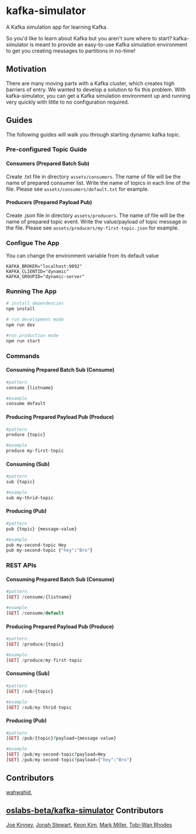 # kafka-simulator

A Kafka simulation app for learning Kafka.

So you'd like to learn about Kafka but you aren't sure where to start? kafka-simulator is meant to provide an easy-to-use Kafka simulation environment to get you creating messages to partitions in no-time!

## Motivation

There are many moving parts with a Kafka cluster, which creates high barriers of entry. We wanted to develop a solution to fix this problem. With kafka-simulator, you can get a Kafka simulation environment up and running very quickly with little to no configuration required.

## Guides

The following guides will walk you through starting dynamic kafka topic.

### Pre-configured Topic Guide
#### Consumers (Prepared Batch Sub)
Create .txt file in directory `assets/consumers`. The name of file will be the name of prepared consumer list. Write the name of topics in each line of the file. Please see `assets/consumers/default.txt` for example.
#### Producers (Prepared Payload Pub)
Create .json file in directory `assets/producers`. The name of file will be the name of prepared topic event. Write the value/payload of topic message in the file. Please see `assets/producers/my-first-topic.json` for example.

### Configue The App
You can change the environment variable from its default value
```env
KAFKA_BROKER="localhost:9092"
KAFKA_CLIENTID="dynamic"
KAFKA_GROUPID="dynamic-server"
```

### Running The App
```bash
# install dependencies
npm install

# run development mode
npm run dev

#run production mode
npm run start
```

### Commands
#### Consuming Prepared Batch Sub (Consume)
```bash
#pattern
consume {listname}

#example
consume default
```

#### Producing Prepared Payload Pub (Produce)
```bash
#pattern
produce {topic}

#example
produce my-first-topic
```

#### Consuming (Sub)
```bash
#pattern
sub {topic}

#example
sub my-thrid-topic
```

#### Producing (Pub)
```bash
#pattern
pub {topic} {message-value}

#example
pub my-second-topic Hey
pub my-second-topic {"hey":"Bro"}
```

### REST APIs
#### Consuming Prepared Batch Sub (Consume)
```php
#pattern
[GET] /consume/{listname}

#example
[GET] /consume/default
```

#### Producing Prepared Payload Pub (Produce)
```php
#pattern
[GET] /produce/{topic}

#example
[GET] /produce/my-first-topic
```

#### Consuming (Sub)
```php
#pattern
[GET] /sub/{topic}

#example
[GET] /sub/my-thrid-topic
```

#### Producing (Pub)
```php
#pattern
[GET] /pub/{topic}?payload={message-value}

#example
[GET] /pub/my-second-topic?payload=Hey
[GET] /pub/my-second-topic?payload={"hey":"Bro"}
```

## Contributors
[wahwahid](https://github.com/wahwahid),

## [oslabs-beta/kafka-simulator](https://github.com/oslabs-beta/kafka-simulator) Contributors

[Joe Kinney](https://github.com/joekinney-png),
[Jonah Stewart](https://github.com/jonahlstewart),
[Keon Kim](https://github.com/Keon-Kim-0),
[Mark Miller](https://github.com/markmanuelmiller),
[Tobi-Wan Rhodes](https://github.com/rtobiwan)
